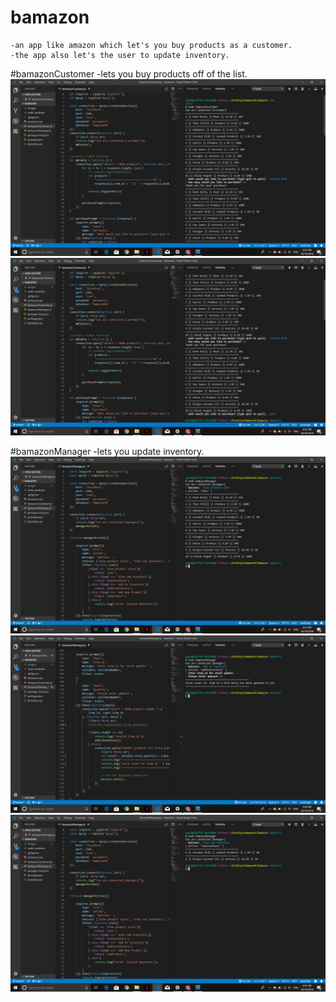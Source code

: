 # bamazon
	-an app like amazon which let's you buy products as a customer.
	-the app also let's the user to update inventory.

#bamazonCustomer
	-lets you buy products off of the list.
		![Customer Purchase](./images/customer1.png)
		![Customer Purchase](./images/customer2.png)

#bamazonManager
	-lets you update inventory.
		![View product table](./images/viewProducts.png)
		![Add to inventory](./images/addToInt.png)
		![View low inventory](./images/viewLowInt.png)
